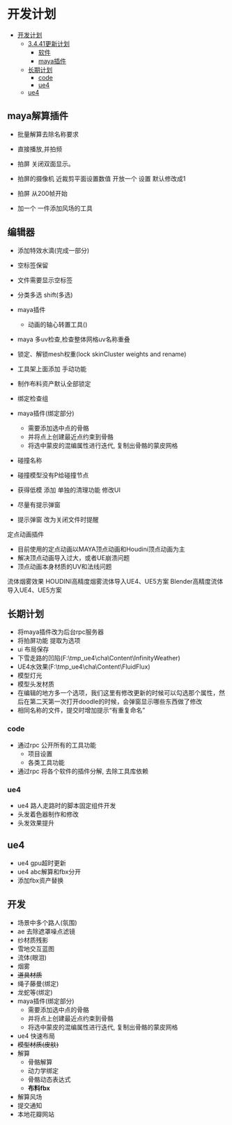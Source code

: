# 开发计划

- [开发计划](#开发计划)
    - [3.4.41更新计划](#3441更新计划)
        - [软件](#软件)
        - [maya插件](#maya插件)
    - [长期计划](#长期计划)
        - [code](#code)
        - [ue4](#ue4)
    - [ue4](#ue4-1)

## maya解算插件

- 批量解算去除名称要求
- 直接播放,并拍频


- 拍屏 关闭双面显示。
- 拍屏的摄像机 近裁剪平面设置数值 开放一个 设置 默认修改成1
- 拍屏 从200帧开始
- 加一个 一件添加风场的工具

[//]: # (- fbx输出正则替换)

## 编辑器

- 添加特效水滴(完成一部分)

- 空标签保留
- 文件需要显示空标签
- 分类多选 shift(多选)

- maya插件
    - 动画的轴心转置工具()
- maya 多uv检查,检查整体网格uv名称重叠


- 锁定、解锁mesh权重(lock skinCluster weights and rename)
- 工具架上面添加 手动功能
- 制作布料资产默认全部锁定

- 绑定检查组


- maya插件(绑定部分)
    - 需要添加选中点的骨骼
    - 并将点上创建最近点约束到骨骼
    - 将选中蒙皮的混编属性进行迭代, 复制出骨骼的蒙皮网格

- 碰撞名称
- 碰撞模型没有P给碰撞节点
- 获得低模 添加 单独的清理功能 修改UI
- 尽量有提示弹窗
- 提示弹窗 改为关闭文件时提醒
 


定点动画插件

- 目前使用的定点动画以MAYA顶点动画和Houdini顶点动画为主
- 解决顶点动画导入过大，或者UE崩溃问题
- 顶点动画本身材质的UV和法线问题

流体烟雾效果
HOUDINI高精度烟雾流体导入UE4、UE5方案
Blender高精度流体导入UE4、UE5方案

## 长期计划

- 将maya插件改为后台rpc服务器
- 将拍屏功能 提取为选项
- ui 布局保存
- 下雪走路的凹陷(F:\tmp_ue4\cha\Content\InfinityWeather)
- UE4水效果(F:\tmp_ue4\cha\Content\FluidFlux)
- 模型灯光
- 模型头发材质
- 在编辑的地方多一个选项，我们这里有修改更新的时候可以勾选那个属性，然后在第二天第一次打开doodle的时候，会弹窗显示哪些东西做了修改
- 相同名称的文件，提交时增加提示“有重复命名”

### code

- 通过rpc 公开所有的工具功能
    - 项目设置
    - 各类工具功能
- 通过rpc 将各个软件的插件分解, 去除工具库依赖

### ue4

- ue4 路人走路时的脚本固定组件开发
- 头发着色器制作和修改
- 头发效果提升

## ue4

* ue4 gpu超时更新
* ue4 abc解算和fbx分开
* 添加fbx资产替换

## 开发

- 场景中多个路人(氛围)
- ae 去除遮罩噪点滤镜
- 纱材质残影
- 雪地交互蓝图
- 流体(眼泪)
- 烟雾
- ~~道具材质~~
- 绳子藤曼(绑定)
- 龙蛇等(绑定)
- maya插件(绑定部分)
    - 需要添加选中点的骨骼
    - 并将点上创建最近点约束到骨骼
    - 将选中蒙皮的混编属性进行迭代, 复制出骨骼的蒙皮网格
- ue4 快速布局
- ~~模型材质(皮肤)~~
- 解算
    - 骨骼解算
    - 动力学绑定
    - 骨骼动态表达式
    - **布料fbx**
- 解算风场
- 提交通知
- 本地花瓣网站



